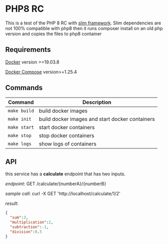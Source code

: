 # PHP8 RC
This is a test of the PHP 8 RC with [slim framework](http://www.slimframework.com/).
Slim dependencies are not 100% compatible with php8 then it runs composer install on an old php version and copies the files to php8 container

## Requirements
[Docker](https://docs.docker.com/engine/install/) version >=19.03.8

[Docker Compose](https://docs.docker.com/compose/install/) version>=1.25.4

## Commands
| Command | Description |
| --- | --- |
| `make build` | build docker images |
| `make init` | build docker images and start docker containers |
| `make start` | start docker containers |
| `make stop` | stop docker containers |
| `make logs` | show logs of containers |

## API
this service has a **calculate** endpoint that has two inputs.

_endpoint_:
  GET /calculate/{numberA}/{numberB}


_sample call_:
  curl -X GET 'http://localhost/calculate/1/2'

_result_:
```json
{
  "sum":3,
  "multiplication":2,
  "subtraction":-1,
  "division":0.5
}
```
